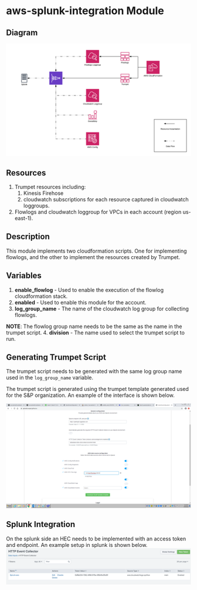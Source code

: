 # aws-splunk-integration Module

## Diagram
![overview](pictures/pic2.png)

## Resources
1. Trumpet resources including:
   1. Kinesis Firehose
   2. cloudwatch subscriptions for each resource captured in cloudwatch loggroups.
2. Flowlogs and cloudwatch loggroup for VPCs in each account (region us-east-1).

## Description
This module implements two cloudformation scripts. One for implementing
flowlogs, and the other to implement the resources created by Trumpet.

## Variables
1. __enable\_flowlog__ - Used to enable the execution of the flowlog cloudformation stack.
2. __enabled__ - Used to enable this module for the account.
3. __log\_group\_name__ - The name of the cloudwatch log group for collecting flowlogs.

__NOTE__: The flowlog group name needs to be the same as the name in the trumpet script.
4. __division__ - The name used to select the trumpet script to run.

## Generating Trumpet Script
The trumpet script needs to be generated with the same log group name used in the `log_group_name` variable.

The trumpet script is generated using the trumpet template generated used for the S&P organization.
An example of the interface is shown below.

![Trumpet Script Generation](pictures/pic3.png)

## Splunk Integration
On the splunk side an HEC needs to be implemented with an access token and endpoint.
An example setup in splunk is shown below.
![Splunk setup](pictures/pic1.png)
